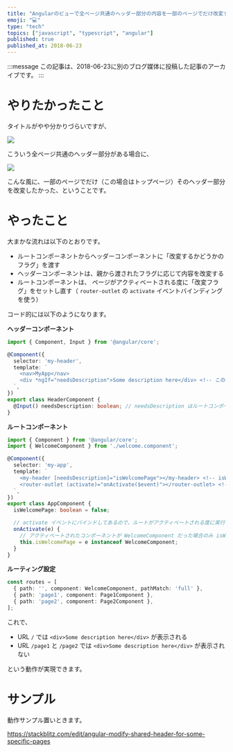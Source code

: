 ```yaml
---
title: "Angularのビューで全ページ共通のヘッダー部分の内容を一部のページでだけ改変する"
emoji: "💻"
type: "tech"
topics: ["javascript", "typescript", "angular"]
published: true
published_at: 2018-06-23
---
```


:::message
この記事は、2018-06-23に別のブログ媒体に投稿した記事のアーカイブです。
:::

# やりたかったこと

タイトルがやや分かりづらいですが、

![](https://user-images.githubusercontent.com/4360663/73585059-bcda2f00-44e0-11ea-861f-bde3e518adb0.png)

こういう全ページ共通のヘッダー部分がある場合に、

![](https://user-images.githubusercontent.com/4360663/73585075-e430fc00-44e0-11ea-9809-3c26a180b467.png)

こんな風に、一部のページでだけ（この場合はトップページ）そのヘッダー部分を改変したかった、ということです。

# やったこと

大まかな流れは以下のとおりです。

* ルートコンポーネントからヘッダーコンポーネントに「改変するかどうかのフラグ」を渡す
* ヘッダーコンポーネントは、親から渡されたフラグに応じて内容を改変する
* ルートコンポーネントは、 ページがアクティベートされる度に「改変フラグ」をセットし直す（ `router-outlet` の `activate` イベントバインディングを使う）

コード的には以下のようになります。

**ヘッダーコンポーネント**

```ts
import { Component, Input } from '@angular/core';

@Component({
  selector: 'my-header',
  template: `
    <nav>MyApp</nav>
    <div *ngIf="needsDescription">Some description here</div> <!-- この div は needsDescription が true のときしか出力しない-->
  `,
})
export class HeaderComponent {
  @Input() needsDescription: boolean; // needsDescription はルートコンポーネントからもらう
}
```

**ルートコンポーネント**

```ts
import { Component } from '@angular/core';
import { WelcomeComponent } from './welcome.component';

@Component({
  selector: 'my-app',
  template: `
    <my-header [needsDescription]="isWelcomePage"></my-header> <!-- isWelcomePage の値を needsDescription プロパティにバインド -->
    <router-outlet (activate)="onActivate($event)"></router-outlet> <!-- activate イベントに onActivate メソッドをバインド -->
  `,
})
export class AppComponent {
  isWelcomePage: boolean = false;

  // activate イベントにバインドしてあるので、ルートがアクティベートされる度に実行される
  onActivate(e) {
    // アクティベートされたコンポーネントが WelcomeComponent だった場合のみ isWelcomePage が true になる（これがヘッダーコンポーネントに渡る）
    this.isWelcomePage = e instanceof WelcomeComponent;
  }
}
```

**ルーティング設定**

```ts
const routes = [
  { path: '', component: WelcomeComponent, pathMatch: 'full' },
  { path: 'page1', component: Page1Component },
  { path: 'page2', component: Page2Component },
];
```

これで、

* URL `/` では `<div>Some description here</div>` が表示される
* URL `/page1` と `/page2` では `<div>Some description here</div>` が表示されない

という動作が実現できます。

# サンプル

動作サンプル置いときます。

<https://stackblitz.com/edit/angular-modify-shared-header-for-some-specific-pages>
